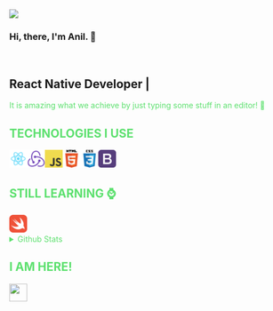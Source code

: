 <img src="https://media.giphy.com/media/G5eO2XaXAly5a/giphy.gif" align="center">

### Hi, there, I'm Anil. :santa: 
<br>

##  React Native Developer | 


<font color ="#5CE06E"> It is amazing what we achieve by just typing some stuff in an editor! :purple_heart:


## TECHNOLOGIES I USE 

<img height="32" width="32" src="https://raw.githubusercontent.com/github/explore/80688e429a7d4ef2fca1e82350fe8e3517d3494d/topics/react/react.png" /><img height="32" width="32" src="https://raw.githubusercontent.com/github/explore/80688e429a7d4ef2fca1e82350fe8e3517d3494d/topics/redux/redux.png" /><img height="32" width="32" src="https://raw.githubusercontent.com/github/explore/80688e429a7d4ef2fca1e82350fe8e3517d3494d/topics/javascript/javascript.png" /><img height="32" width="32" src="https://raw.githubusercontent.com/github/explore/80688e429a7d4ef2fca1e82350fe8e3517d3494d/topics/html/html.png" /><img height="32" width="32" src="https://raw.githubusercontent.com/github/explore/80688e429a7d4ef2fca1e82350fe8e3517d3494d/topics/css/css.png" /><img height="32" width="32" src="https://raw.githubusercontent.com/github/explore/80688e429a7d4ef2fca1e82350fe8e3517d3494d/topics/bootstrap/bootstrap.png" />



## STILL LEARNING :watch:

<img height="32" width="32" src="https://raw.githubusercontent.com/github/explore/80688e429a7d4ef2fca1e82350fe8e3517d3494d/topics/swift/swift.png" />



<details> 
<summary>  Github Stats</summary>
<img src="https://github-readme-stats.vercel.app/api/top-langs/?username=aniloncul&layout=compact">
</details> 


## I AM HERE! 
[<img height="32" width="32" src="https://unpkg.com/simple-icons@v7/icons/linkedin.svg" />][linkedin]

 [linkedin]: https://www.linkedin.com/in/anil-oncul-a5728ab4/
